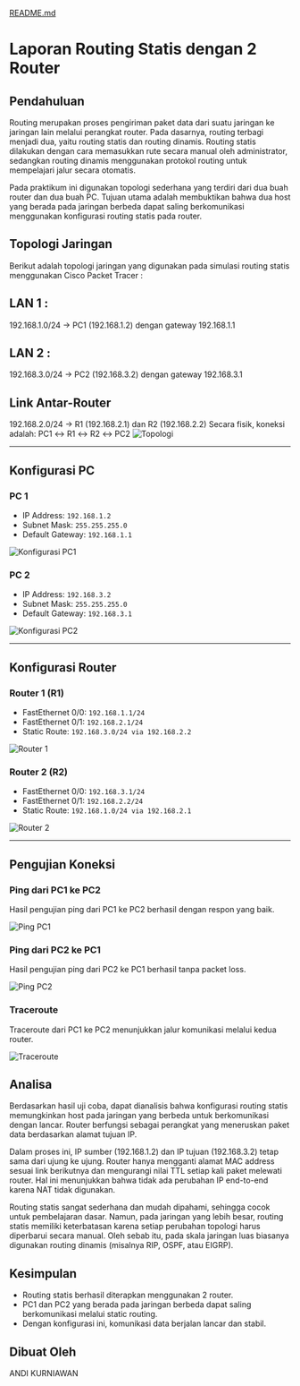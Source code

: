 [README.md](https://github.com/user-attachments/files/22040958/README.md)
# Laporan Routing Statis dengan 2 Router
## Pendahuluan
Routing merupakan proses pengiriman paket data dari suatu jaringan ke jaringan lain melalui perangkat router. Pada dasarnya, routing terbagi menjadi dua, yaitu routing statis dan routing dinamis. Routing statis dilakukan dengan cara memasukkan rute secara manual oleh administrator, sedangkan routing dinamis menggunakan protokol routing untuk mempelajari jalur secara otomatis.

Pada praktikum ini digunakan topologi sederhana yang terdiri dari dua buah router dan dua buah PC. Tujuan utama adalah membuktikan bahwa dua host yang berada pada jaringan berbeda dapat saling berkomunikasi menggunakan konfigurasi routing statis pada router.

## Topologi Jaringan
Berikut adalah topologi jaringan yang digunakan pada simulasi routing statis menggunakan Cisco Packet Tracer :
## LAN 1 :
192.168.1.0/24 → PC1 (192.168.1.2) dengan gateway 192.168.1.1
## LAN 2 :
192.168.3.0/24 → PC2 (192.168.3.2) dengan gateway 192.168.3.1
## Link Antar-Router
192.168.2.0/24 → R1 (192.168.2.1) dan R2 (192.168.2.2)
Secara fisik, koneksi adalah:
PC1 ↔ R1 ↔ R2 ↔ PC2
![Topologi](gambar1.png)

---

## Konfigurasi PC
### PC 1
- IP Address: `192.168.1.2`
- Subnet Mask: `255.255.255.0`
- Default Gateway: `192.168.1.1`

![Konfigurasi PC1](gambar3.png)

### PC 2
- IP Address: `192.168.3.2`
- Subnet Mask: `255.255.255.0`
- Default Gateway: `192.168.3.1`

![Konfigurasi PC2](gambar4.png)

---

## Konfigurasi Router

### Router 1 (R1)
- FastEthernet 0/0: `192.168.1.1/24`
- FastEthernet 0/1: `192.168.2.1/24`
- Static Route: `192.168.3.0/24 via 192.168.2.2`

![Router 1](gambar5.png)

### Router 2 (R2)
- FastEthernet 0/0: `192.168.3.1/24`
- FastEthernet 0/1: `192.168.2.2/24`
- Static Route: `192.168.1.0/24 via 192.168.2.1`

![Router 2](gambar6.png)

---

## Pengujian Koneksi

### Ping dari PC1 ke PC2
Hasil pengujian ping dari PC1 ke PC2 berhasil dengan respon yang baik.

![Ping PC1](gambar7.png)

### Ping dari PC2 ke PC1
Hasil pengujian ping dari PC2 ke PC1 berhasil tanpa packet loss.

![Ping PC2](gambar8.png)

### Traceroute
Traceroute dari PC1 ke PC2 menunjukkan jalur komunikasi melalui kedua router.

![Traceroute](gambar9.png)

## Analisa
Berdasarkan hasil uji coba, dapat dianalisis bahwa konfigurasi routing statis memungkinkan host pada jaringan yang berbeda untuk berkomunikasi dengan lancar. Router berfungsi sebagai perangkat yang meneruskan paket data berdasarkan alamat tujuan IP.

Dalam proses ini, IP sumber (192.168.1.2) dan IP tujuan (192.168.3.2) tetap sama dari ujung ke ujung. Router hanya mengganti alamat MAC address sesuai link berikutnya dan mengurangi nilai TTL setiap kali paket melewati router. Hal ini menunjukkan bahwa tidak ada perubahan IP end-to-end karena NAT tidak digunakan.

Routing statis sangat sederhana dan mudah dipahami, sehingga cocok untuk pembelajaran dasar. Namun, pada jaringan yang lebih besar, routing statis memiliki keterbatasan karena setiap perubahan topologi harus diperbarui secara manual. Oleh sebab itu, pada skala jaringan luas biasanya digunakan routing dinamis (misalnya RIP, OSPF, atau EIGRP).

## Kesimpulan
- Routing statis berhasil diterapkan menggunakan 2 router.  
- PC1 dan PC2 yang berada pada jaringan berbeda dapat saling berkomunikasi melalui static routing.  
- Dengan konfigurasi ini, komunikasi data berjalan lancar dan stabil.


## Dibuat Oleh
ANDI KURNIAWAN
